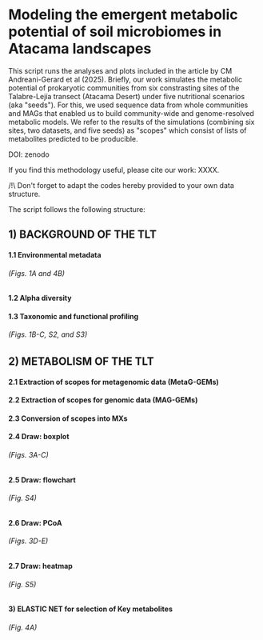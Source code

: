 # Modeling the emergent metabolic potential of soil microbiomes in Atacama landscapes

This script runs the analyses and plots included in the article by CM Andreani-Gerard et al (2025).
Briefly, our work simulates the metabolic potential of prokaryotic communities from six constrasting sites of the Talabre-Lejía transect (Atacama Desert) under five nutritional scenarios (aka "seeds").
For this, we used sequence data from whole communities and MAGs that enabled us to build community-wide and genome-resolved metabolic models.
We refer to the results of the simulations (combining six sites, two datasets, and five seeds) as "scopes" which consist of lists of metabolites predicted to be producible.

DOI: zenodo

If you find this methodology useful, please cite our work: XXXX.

/!\ Don't forget to adapt the codes hereby provided to your own data structure. 

The script follows the following structure:

## 1) BACKGROUND OF THE TLT
####    1.1 Environmental metadata
###### (Figs. 1A and 4B)
####    1.2 Alpha diversity
####    1.3 Taxonomic and functional profiling
###### (Figs. 1B-C, S2, and S3)
## 2) METABOLISM OF THE TLT
####    2.1 Extraction of scopes for metagenomic data (MetaG-GEMs)
####    2.2 Extraction of scopes for genomic data (MAG-GEMs)
####    2.3 Conversion of scopes into MXs
####    2.4 Draw: boxplot
###### (Figs. 3A-C)
####    2.5 Draw: flowchart
###### (Fig. S4)
####    2.6 Draw: PCoA
###### (Figs. 3D-E)
####    2.7 Draw: heatmap
###### (Fig. S5)
#### 3) ELASTIC NET for selection of Key metabolites
###### (Fig. 4A)

